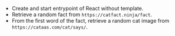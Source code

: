 - Create and start entrypoint of React without template.
- Retrieve a random fact from `https://catfact.ninja/fact`.
- From the first word of the fact, retrieve a random cat image from `https://cataas.com/cat/says/`.